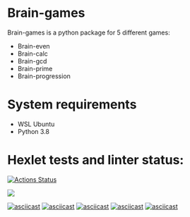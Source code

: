 # Brain-games

Brain-games is a python package for 5 different games:
* Brain-even
* Brain-calc
* Brain-gcd
* Brain-prime
* Brain-progression

# System requirements
* WSL Ubuntu
* Python 3.8

# Hexlet tests and linter status:

[![Actions Status](https://github.com/valekgodovan/python-project-lvl1/workflows/hexlet-check/badge.svg)](https://github.com/valekgodovan/python-project-lvl1/actions)

<a href="https://codeclimate.com/github/valekgodovan/python-project-lvl1/maintainability"><img src="https://api.codeclimate.com/v1/badges/7ad6af8f447d4167f2fc/maintainability" /></a>

[![asciicast](https://asciinema.org/a/LiKMX0cTmNheZcnhfNaAK4zkz.svg)](https://asciinema.org/a/LiKMX0cTmNheZcnhfNaAK4zkz)
[![asciicast](https://asciinema.org/a/GcwxnNW3zwBN4e4ZAhYGK4gka.svg)](https://asciinema.org/a/GcwxnNW3zwBN4e4ZAhYGK4gka)
[![asciicast](https://asciinema.org/a/Dms84Ii0SegHoYT9AojqsIhcX.svg)](https://asciinema.org/a/Dms84Ii0SegHoYT9AojqsIhcX)
[![asciicast](https://asciinema.org/a/eKw1g76k5pY69rKHe0Z9vxvgF.svg)](https://asciinema.org/a/eKw1g76k5pY69rKHe0Z9vxvgF)
[![asciicast](https://asciinema.org/a/Lx3TKKBYwuFqP1lZ5PL9ID4K4.svg)](https://asciinema.org/a/Lx3TKKBYwuFqP1lZ5PL9ID4K4)
